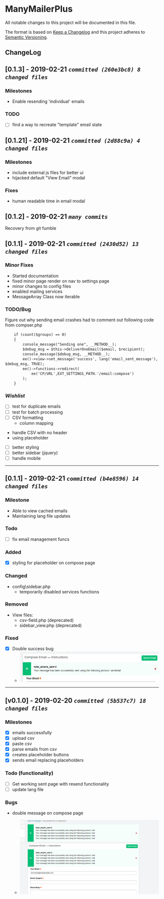 # ManyMailerPlus

All notable changes to this project will be documented in this file.

The format is based on [Keep a Changelog](https://keepachangelog.com/) and this project adheres to [Semantic Versioning](https://semver.org/).

## ChangeLog

## [0.1.3] - 2019-02-21 ***`committed (260e3bc8) 8 changed files`***

### Milestones

- Enable resending 'individual' emails

### TODO

- [ ] find a way to recreate "template" email state

## [0.1.21] - 2019-02-21 ***`committed (2d88c9a) 4 changed files`***

### Milestones

- include external js files for better ui
- hijacked default "View Email" modal

### Fixes

- human readable time in email modal

## [0.1.2] - 2019-02-21 ***`many commits`***

Recovery from git fumble

## [0.1.1] - 2019-02-21 ***`committed (2430d52) 13 changed files`***

### Minor Fixes

- Started documentation
- fixed minor page render on nav to settings page
- minor changes to config files
- enabled mailing services
- MessageArray Class now iterable

### TODO/Bug

Figure out why sending email crashes had to comment out following code from compser.php

```//  Send a single email
    if (count($groups) == 0)
    {
        console_message("Sending one", __METHOD__);
        $debug_msg = $this->deliverOneEmail($email, $recipient);
        console_message($debug_msg, __METHOD__);
        ee()->view->set_message('success', lang('email_sent_message'), $debug_msg, TRUE);
        ee()->functions->redirect(
            ee('CP/URL',EXT_SETTINGS_PATH.'/email:compose')
        );
    }
```

### *Wishlist*

- [ ] test for duplicate emails
- [ ] test for batch processing
- [ ] CSV formatting
  - column mapping
- handle CSV with no header
- using placeholder
- [ ] better styling
- [ ] better sidebar (jquery)
- [ ] handle mobile

---

## [0.1.1] - 2019-02-21 ***`committed (b4e8596) 14 changed files`***

### Milestone

- Able to view cached emails
- Maintaining lang file updates

### Todo

- [ ] fix email management funcs

### Added

- [x] styling for placeholder on compose page

### Changed

- config\sidebar.php
  - temporarily disabled services functions

### Removed

- View files:
  - csv-field.php (deprecated)
  - sidebar_view.php (deprecated)

### Fixed

- [x] Double success bug
  - ![Double Message Fix](./images/double_message_fix.png)

---

## [v0.1.0] - 2019-02-20 ***`committed (5b537c7) 18 changed files`***

### Milestones

- [x] emails successfully
- [x] upload csv
- [x] paste csv
- [x] parse emails from csv
- [x] creates placeholder buttons
- [x] sends email replacing placeholders

### Todo (functionality)

- [ ] Get working sent page with resend functionality
- [ ] update lang file

### Bugs

- double message on compose page

  - ![Double Message](./images/double_messages.png)
